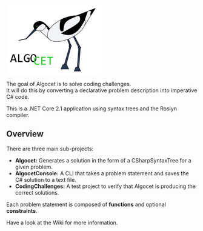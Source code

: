 ![alt text](https://github.com/mohagan9/Algocet/blob/master/algocet-logo.png?raw=true)

The goal of Algocet is to solve coding challenges. 
<br>It will do this by converting a declarative problem description into imperative C# code.  

This is a .NET Core 2.1 application using syntax trees and the Roslyn compiler. 

<h2>Overview</h2>

There are three main sub-projects:

 - <b>Algocet:</b> Generates a solution in the form of a CSharpSyntaxTree for a given problem.
 - <b>AlgocetConsole:</b> A CLI that takes a problem statement and saves the C# solution to a text file.
 - <b>CodingChallenges:</b> A test project to verify that Algocet is producing the correct solutions.
 
 Each problem statement is composed of <b>functions</b> and optional <b>constraints</b>.
 
 Have a look at the Wiki for more information.

 

 
 
 
 
 
 
